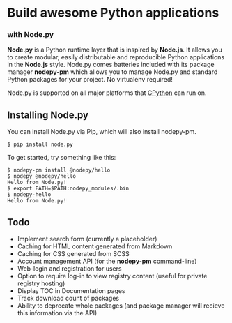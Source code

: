 # Build awesome Python applications

### with Node.py

**Node.py** is a Python runtime layer that is inspired by **Node.js**. It
allows you to create modular, easily distributable and reproducible Python
applications in the **Node.js** style. Node.py comes batteries included with
its  package manager **nodepy-pm** which allows you to manage Node.py and
standard Python packages for your project. No virtualenv required!

Node.py is supported on all major platforms that [CPython] can run on. 

  [nodepy]: https://github.com/nodepy/nodepy
  [CPython]: https://python.org/

## Installing Node.py

You can install Node.py via Pip, which will also install nodepy-pm.

    $ pip install node.py

To get started, try something like this:

    $ nodepy-pm install @nodepy/hello
    $ nodepy @nodepy/hello
    Hello from Node.py!
    $ export PATH=$PATH:nodepy_modules/.bin
    $ nodepy-hello
    Hello from Node.py!

## Todo

- Implement search form (currently a placeholder)
- Caching for HTML content generated from Markdown
- Caching for CSS generated from SCSS
- Account management API (for the **nodepy-pm** command-line)
- Web-login and registration for users
- Option to require log-in to view registry content (useful for private registry hosting)
- Display TOC in Documentation pages
- Track download count of packages
- Ability to deprecate whole packages (and package manager will recieve this
  information via the API)
